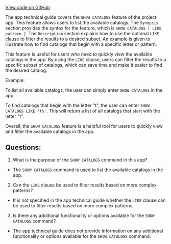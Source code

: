 [View code on GitHub](https://dune.com/docs/query/DuneSQL-reference/SQL-statement-syntax/show-catalogs.md)

The app technical guide covers the `SHOW CATALOGS` feature of the project app. This feature allows users to list the available catalogs. The `Synopsis` section provides the syntax for the feature, which is `SHOW CATALOGS [ LIKE pattern ]`. The `Description` section explains how to use the optional `LIKE` clause to filter the results to a desired subset. An example is given to illustrate how to find catalogs that begin with a specific letter or pattern. 

This feature is useful for users who need to quickly view the available catalogs in the app. By using the `LIKE` clause, users can filter the results to a specific subset of catalogs, which can save time and make it easier to find the desired catalog. 

Example: 

To list all available catalogs, the user can simply enter `SHOW CATALOGS` in the app. 

To find catalogs that begin with the letter "t", the user can enter `SHOW CATALOGS LIKE 't%'`. This will return a list of all catalogs that start with the letter "t". 

Overall, the `SHOW CATALOGS` feature is a helpful tool for users to quickly view and filter the available catalogs in the app.
## Questions: 
 1. What is the purpose of the `SHOW CATALOGS` command in this app?
- The `SHOW CATALOGS` command is used to list the available catalogs in the app.

2. Can the `LIKE` clause be used to filter results based on more complex patterns?
- It is not specified in the app technical guide whether the `LIKE` clause can be used to filter results based on more complex patterns.

3. Is there any additional functionality or options available for the `SHOW CATALOGS` command?
- The app technical guide does not provide information on any additional functionality or options available for the `SHOW CATALOGS` command.